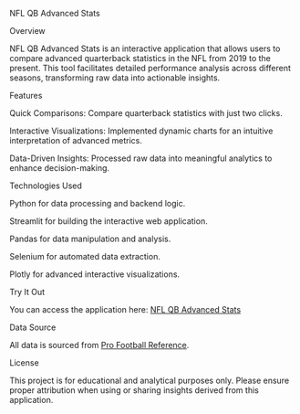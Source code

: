 NFL QB Advanced Stats

Overview

NFL QB Advanced Stats is an interactive application that allows users to compare advanced quarterback statistics in the NFL from 2019 to the present. This tool facilitates detailed performance analysis across different seasons, transforming raw data into actionable insights.

Features

Quick Comparisons: Compare quarterback statistics with just two clicks.

Interactive Visualizations: Implemented dynamic charts for an intuitive interpretation of advanced metrics.

Data-Driven Insights: Processed raw data into meaningful analytics to enhance decision-making.

Technologies Used

Python for data processing and backend logic.

Streamlit for building the interactive web application.

Pandas for data manipulation and analysis.

Selenium for automated data extraction.

Plotly for advanced interactive visualizations.

Try It Out

You can access the application here: [NFL QB Advanced Stats](https://nfl-qb-advanced-stats.streamlit.app/)

Data Source

All data is sourced from [Pro Football Reference](https://www.pro-football-reference.com/).

License

This project is for educational and analytical purposes only. Please ensure proper attribution when using or sharing insights derived from this application.
